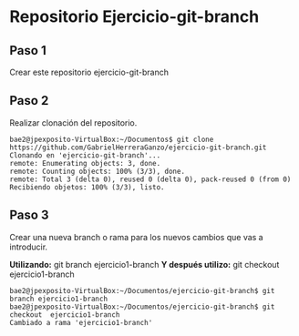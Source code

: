 # Repositorio Ejercicio-git-branch
## Paso 1
Crear este repositorio ejercicio-git-branch

## Paso 2
Realizar clonación del repositorio.

```code
bae2@jpexposito-VirtualBox:~/Documentos$ git clone https://github.com/GabrielHerreraGanzo/ejercicio-git-branch.git
Clonando en 'ejercicio-git-branch'...
remote: Enumerating objects: 3, done.
remote: Counting objects: 100% (3/3), done.
remote: Total 3 (delta 0), reused 0 (delta 0), pack-reused 0 (from 0)
Recibiendo objetos: 100% (3/3), listo.
```
## Paso 3
Crear una nueva branch o rama para los nuevos cambios que vas a introducir.

**Utilizando:** git branch ejercicio1-branch **Y después utilizo:** git checkout  ejercicio1-branch
```code
bae2@jpexposito-VirtualBox:~/Documentos/ejercicio-git-branch$ git branch ejercicio1-branch
bae2@jpexposito-VirtualBox:~/Documentos/ejercicio-git-branch$ git checkout  ejercicio1-branch
Cambiado a rama 'ejercicio1-branch'
```






